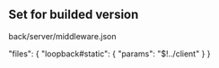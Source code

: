 ## Set for builded version
back/server/middleware.json

"files": {
        "loopback#static": {
      "params": "$!../client"
    }
}
